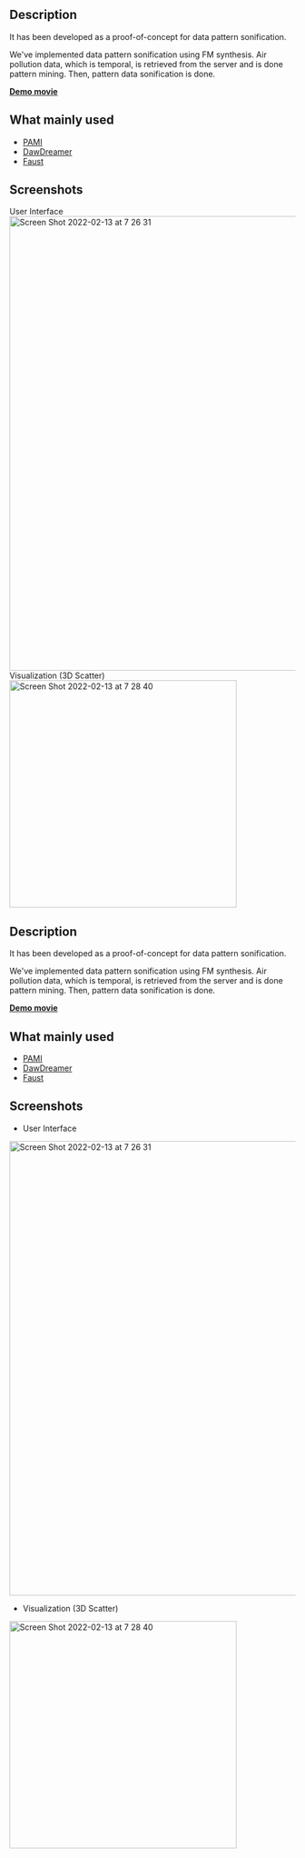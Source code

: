
## Description


It has been developed as a proof-of-concept for data pattern sonification.

We've implemented data pattern sonification using FM synthesis. Air pollution data, which is temporal, is retrieved from the server and is done pattern mining. Then, pattern 
 data sonification is done.

 [**Demo movie**](https://drive.google.com/file/d/1aibT5W6zNYS_i6FwVYtOMg5h8x6P-JYQ/view?usp=sharing)


## What mainly used

 - [PAMI](https://pypi.org/project/pami/)
 - [DawDreamer](https://github.com/DBraun/DawDreamer)
 - [Faust](https://faust.grame.fr/)



 
 
## Screenshots

User Interface
<img width="800" alt="Screen Shot 2022-02-13 at 7 26 31" src="https://user-images.githubusercontent.com/50603311/153730544-a8e11a01-2dcb-47b3-b056-3da794b241d9.png">
 Visualization (3D Scatter)
<img width="400" alt="Screen Shot 2022-02-13 at 7 28 40" src="https://user-images.githubusercontent.com/50603311/153730599-745e5cd3-8e28-412c-ab89-c9a602e40817.png">

## Description


It has been developed as a proof-of-concept for data pattern sonification.

We've implemented data pattern sonification using FM synthesis. Air pollution data, which is temporal, is retrieved from the server and is done pattern mining. Then, pattern 
 data sonification is done.

 [**Demo movie**](https://drive.google.com/file/d/1aibT5W6zNYS_i6FwVYtOMg5h8x6P-JYQ/view?usp=sharing)


## What mainly used

 - [PAMI](https://pypi.org/project/pami/)
 - [DawDreamer](https://github.com/DBraun/DawDreamer)
 - [Faust](https://faust.grame.fr/)



 
 
## Screenshots

 - User Interface
<img width="800" alt="Screen Shot 2022-02-13 at 7 26 31" src="https://user-images.githubusercontent.com/50603311/153730544-a8e11a01-2dcb-47b3-b056-3da794b241d9.png">
 
 - Visualization (3D Scatter)


<img width="400" alt="Screen Shot 2022-02-13 at 7 28 40" src="https://user-images.githubusercontent.com/50603311/153730599-745e5cd3-8e28-412c-ab89-c9a602e40817.png">
